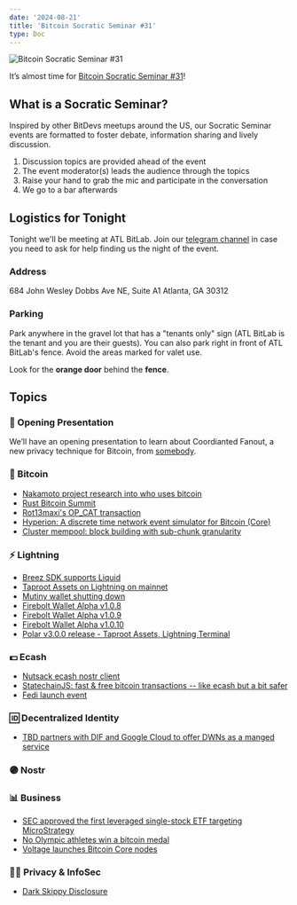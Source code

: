 ```yaml
---
date: '2024-08-21'
title: 'Bitcoin Socratic Seminar #31'
type: Doc
---
```


![Bitcoin Socratic Seminar #31](/bitcoin-socratic-seminar-31.jpg)

It’s almost time for <a href="https://www.meetup.com/atlantabitdevs/events/302065861/">Bitcoin Socratic Seminar #31</a>!

## What is a Socratic Seminar?

Inspired by other BitDevs meetups around the US, our Socratic Seminar events are formatted to foster debate, information sharing and lively discussion.

1. Discussion topics are provided ahead of the event
2. The event moderator(s) leads the audience through the topics
3. Raise your hand to grab the mic and participate in the conversation
4. We go to a bar afterwards

## Logistics for Tonight

Tonight we'll be meeting at ATL BitLab. Join our <a href="https://atlantabitdevs.org/telegram/" target="_blank">telegram channel</a> in case you need to ask for help finding us the night of the event.

### Address

684 John Wesley Dobbs Ave NE,
Suite A1
Atlanta, GA 30312

### Parking

Park anywhere in the gravel lot that has a "tenants only" sign (ATL BitLab is the tenant and you are their guests). You can also park right in front of ATL BitLab's fence. Avoid the areas marked for valet use.

Look for the **orange door** behind the **fence**.

## Topics

### 🤙 Opening Presentation

We’ll have an opening presentation to learn about Coordianted Fanout, a new privacy technique for Bitcoin, from [somebody](/#).

### 🧡 Bitcoin

- [Nakamoto project research into who uses bitcoin](https://x.com/thetrocro/status/1815491534550417525)
- [Rust Bitcoin Summit](https://github.com/rust-bitcoin/rust-bitcoin/discussions/3112)
- [Rot13maxi's OP_CAT transaction](https://x.com/rot13maxi/status/1822342752505413814)
- [Hyperion: A discrete time network event simulator for Bitcoin (Core)](https://delvingbitcoin.org/t/hyperion-a-discrete-time-network-event-simulator-for-bitcoin-core/1042)
- [Cluster mempool: block building with sub-chunk granularity](https://delvingbitcoin.org/t/cluster-mempool-block-building-with-sub-chunk-granularity/1044/1)

### ⚡️ Lightning

- [Breez SDK supports Liquid](https://bitcoinmagazine.com/technical/breez-lightning-sdk-integrating-support-for-liquid-network)
- [Taproot Assets on Lightning on mainnet](https://lightning.engineering/posts/2024-07-23-taproot-assets-LN/)
- [Mutiny wallet shutting down](https://blog.mutinywallet.com/mutiny-wallet-is-shutting-down/)
- [Firebolt Wallet Alpha v1.0.8](https://github.com/AreaLayer/firebolt-react-native/releases/tag/Alpha-v1.0.8)
- [Firebolt Wallet Alpha v1.0.9](https://github.com/AreaLayer/firebolt-react-native/releases/tag/alpha-v1.0.9)
- [Firebolt Wallet Alpha v1.0.10](https://github.com/AreaLayer/firebolt-react-native/releases/tag/alpha-v1.0.10)
- [Polar v3.0.0 release - Taproot Assets, Lightning Terminal](https://x.com/lightningpolar/status/1815785643332563435)

### 💵 Ecash

- [Nutsack ecash nostr client](https://primal.net/e/note1u3qvwqcdtf0fwv0lxt3rd6tfkjlye8rkl3gdw3zrevlhmqa378sqhex7ht)
- [StatechainJS: fast & free bitcoin transactions -- like ecash but a bit safer](https://stacker.news/items/619667)
- [Fedi launch event](https://x.com/fedibtc/status/1820820426760880175)

### 🆔 Decentralized Identity

- [TBD partners with DIF and Google Cloud to offer DWNs as a manged service](https://www.tbd.website/blog/managed-web5-decentralized-web-nodes-now-available)

### 🟣 Nostr

### 📊 Business

- [SEC approved the first leveraged single-stock ETF targeting MicroStrategy](https://bitcoinmagazine.com/business/sec-approves-the-first-leveraged-microstrategy-etf)
- [No Olympic athletes win a bitcoin medal](https://x.com/PeterSchiff/status/1820190593995129009)
- [Voltage launches Bitcoin Core nodes](https://x.com/voltage_cloud/status/1818311961672663459)

### 🕵️‍♂️ Privacy & InfoSec

- [Dark Skippy Disclosure](https://darkskippy.com/)
